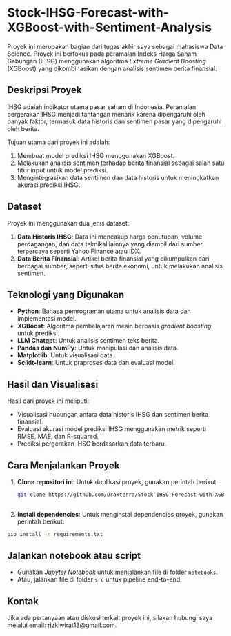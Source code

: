 # Stock-IHSG-Forecast-with-XGBoost-with-Sentiment-Analysis

Proyek ini merupakan bagian dari tugas akhir saya sebagai mahasiswa Data Science. Proyek ini berfokus pada peramalan Indeks Harga Saham Gabungan (IHSG) menggunakan algoritma *Extreme Gradient Boosting* (XGBoost) yang dikombinasikan dengan analisis sentimen berita finansial.

## Deskripsi Proyek

IHSG adalah indikator utama pasar saham di Indonesia. Peramalan pergerakan IHSG menjadi tantangan menarik karena dipengaruhi oleh banyak faktor, termasuk data historis dan sentimen pasar yang dipengaruhi oleh berita.

Tujuan utama dari proyek ini adalah:

1. Membuat model prediksi IHSG menggunakan XGBoost.
2. Melakukan analisis sentimen terhadap berita finansial sebagai salah satu fitur input untuk model prediksi.
3. Mengintegrasikan data sentimen dan data historis untuk meningkatkan akurasi prediksi IHSG.

## Dataset

Proyek ini menggunakan dua jenis dataset:

1. **Data Historis IHSG**: Data ini mencakup harga penutupan, volume perdagangan, dan data teknikal lainnya yang diambil dari sumber terpercaya seperti Yahoo Finance atau IDX.
2. **Data Berita Finansial**: Artikel berita finansial yang dikumpulkan dari berbagai sumber, seperti situs berita ekonomi, untuk melakukan analisis sentimen.

## Teknologi yang Digunakan

- **Python**: Bahasa pemrograman utama untuk analisis data dan implementasi model.
- **XGBoost**: Algoritma pembelajaran mesin berbasis *gradient boosting* untuk prediksi.
- **LLM Chatgpt**: Untuk analisis sentimen teks berita.
- **Pandas dan NumPy**: Untuk manipulasi dan analisis data.
- **Matplotlib**: Untuk visualisasi data.
- **Scikit-learn**: Untuk praproses data dan evaluasi model.

## Hasil dan Visualisasi

Hasil dari proyek ini meliputi:

- Visualisasi hubungan antara data historis IHSG dan sentimen berita finansial.
- Evaluasi akurasi model prediksi IHSG menggunakan metrik seperti RMSE, MAE, dan R-squared.
- Prediksi pergerakan IHSG berdasarkan data terbaru.


## Cara Menjalankan Proyek

1. **Clone repositori ini**:
Untuk duplikasi proyek, gunakan perintah berikut:
   ```bash
   git clone https://github.com/Draxterra/Stock-IHSG-Forecast-with-XGBoost-with-Sentiment-Analysis.git
  
3. **Install dependencies**:
Untuk menginstal dependencies proyek, gunakan perintah berikut:

  ```bash
  pip install -r requirements.txt

```
## Jalankan notebook atau script

- Gunakan *Jupyter Notebook* untuk menjalankan file di folder `notebooks`.
- Atau, jalankan file di folder `src` untuk pipeline end-to-end.


## Kontak

Jika ada pertanyaan atau diskusi terkait proyek ini, silakan hubungi saya melalui email: rizkiwirat13@gmail.com.



